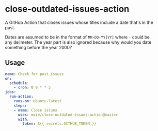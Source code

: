 # close-outdated-issues-action

A GitHub Action that closes issues whose titles include a date that's in the
past.

Dates are assumed to be in the format of `MM-DD-YY[YY]` where `-` could be any
delimeter. The year part is also ignored because why would you date something
before the year 2000?

## Usage

```yml
name: Check for past issues
on:
  schedule:
    - cron: 0 9 * * 5
jobs:
  run-action:
    runs-on: ubuntu-latest
    steps:
    - name: Close issues
      uses: mxie/close-outdated-issues-action@master
      with:
        token: ${{ secrets.GITHUB_TOKEN }}
```
